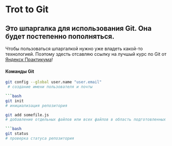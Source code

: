 # Trot to Git

## Это шпаргалка для использования Git. Она  будет постепенно пополняться. 

Чтобы пользоваться шпаргалкой нужно уже владеть какой-то технологией. Поэтому здесть отсавляю ссылку на лучшый курс по Git от [Яндекск Практикума](https://practicum.yandex.ru/profile/git-basics/ "Лучший курс по Git")! 

#### Команды Git

```bash
git config --global user.name "user.email"
 # создание имени пользователя и почты

```bash
git init
# инициализация репозитория
```

```bash
git add somefile.js
# добавление отдельных файлов или всех файлов в область подготовленных файлов

```bash
git status
# проверка статуса репозитория